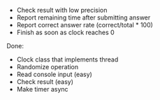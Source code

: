 * Check result with low precision
* Report remaining time after submitting answer
* Report correct answer rate (correct/total * 100)
* Finish as soon as clock reaches 0


Done:
* Clock class that implements thread
* Randomize operation
* Read console input (easy)
* Check result (easy)
* Make timer async